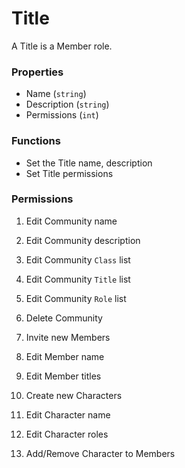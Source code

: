 # Title

A Title is a Member role.

### Properties
* Name (`string`)
* Description (`string`)
* Permissions (`int`)

### Functions
* Set the Title name, description
* Set Title permissions

### Permissions
1. Edit Community name
2. Edit Community description
3. Edit Community `Class` list
4. Edit Community `Title` list
5. Edit Community `Role` list
6. Delete Community
  
7. Invite new Members
8. Edit Member name
9. Edit Member titles

10. Create new Characters
11. Edit Character name
12. Edit Character roles
13. Add/Remove Character to Members
